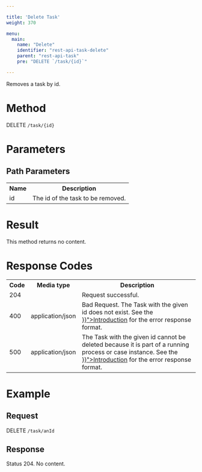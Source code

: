 ```yaml
---

title: 'Delete Task'
weight: 370

menu:
  main:
    name: "Delete"
    identifier: "rest-api-task-delete"
    parent: "rest-api-task"
    pre: "DELETE `/task/{id}`"

---
```


Removes a task by id.

# Method

DELETE `/task/{id}`


# Parameters

## Path Parameters

<table class="table table-striped">
  <tr>
    <th>Name</th>
    <th>Description</th>
  </tr>
  <tr>
    <td>id</td>
    <td>The id of the task to be removed.</td>
  </tr>
</table>


# Result

This method returns no content.

# Response Codes

<table class="table table-striped">
  <tr>
    <th>Code</th>
    <th>Media type</th>
    <th>Description</th>
  </tr>
  <tr>
    <td>204</td>
    <td></td>
    <td>Request successful.</td>
  </tr>
  <tr>
    <td>400</td>
    <td>application/json</td>
    <td>
      Bad Request. The Task with the given id does not exist. See the 
      <a href="{{< ref "/reference/rest/overview/_index.md#error-handling" >}}">Introduction</a> for the error response 
      format.
    </td>
  </tr>
  <tr>
    <td>500</td>
    <td>application/json</td>
    <td>
      The Task with the given id cannot be deleted because it is part of a running process or case instance. See the 
      <a href="{{< ref "/reference/rest/overview/_index.md#error-handling" >}}">Introduction</a> for the error response 
      format.
    </td>
  </tr>
</table>


# Example

## Request

DELETE `/task/anId`

## Response

Status 204. No content.
